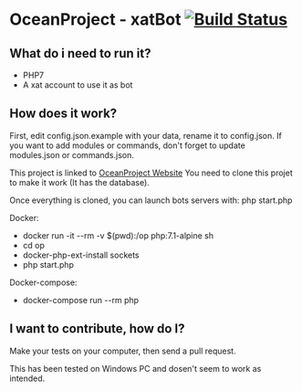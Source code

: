 # OceanProject - xatBot [![Build Status](https://travis-ci.org/llomgui/OceanProject-Bot.svg?branch=master)](https://travis-ci.org/llomgui/OceanProject-Bot)

## What do i need to run it?

- PHP7
- A xat account to use it as bot

## How does it work?

First, edit config.json.example with your data, rename it to config.json.
If you want to add modules or commands, don't forget to update modules.json or commands.json.

This project is linked to [OceanProject Website](https://github.com/llomgui/OceanProject-Website)
You need to clone this projet to make it work (It has the database).

Once everything is cloned, you can launch bots servers with: php start.php

Docker:

- docker run -it --rm -v $(pwd):/op php:7.1-alpine sh
- cd op
- docker-php-ext-install sockets
- php start.php

Docker-compose:

- docker-compose run --rm php

## I want to contribute, how do I?

Make your tests on your computer, then send a pull request.

This has been tested on Windows PC and dosen't seem to work as intended.
